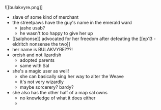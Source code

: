 ![[bulakvyre.png]]
- slave of some kind of merchant
- the streetpaws have the guy's name in the emerald ward
	- jashe usab?
	- he wasn't too happy to give her up
- [[salphonse]] advocated for her freedom after defeating the [[ep13 - eldritch nonsense the two]]
- her name is BULAKVYRE???!
- orcish and not lizardish
	- adopted parents
	- same with Sal
- she's a magic user as well!
	- she can basically sing her way to alter the Weave
	- it's not very wizardly
	- maybe sorcerery?  bardy?
- she also has the other half of a map sal owns
	- no knowledge of what it does either
	- 